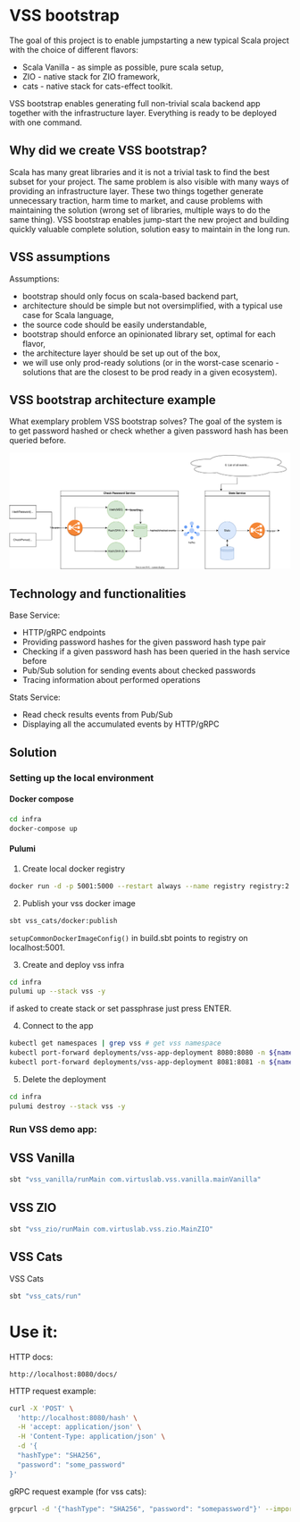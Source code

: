 # VSS bootstrap

The goal of this project is to enable jumpstarting a new typical Scala project with the choice of different flavors:
* Scala Vanilla - as simple as possible, pure scala setup,
* ZIO - native stack for ZIO framework,
* cats - native stack for cats-effect toolkit. 

VSS bootstrap enables generating full non-trivial scala backend app together with the infrastructure layer. Everything is ready to be deployed with one command.

## Why did we create VSS bootstrap?

Scala has many great libraries and it is not a trivial task to find the best subset for your project. The same problem is also visible with many ways of providing an infrastructure layer. 
These two things together generate unnecessary traction, harm time to market, and cause problems with maintaining the solution (wrong set of libraries, multiple ways to do the same thing).
VSS bootstrap enables jump-start the new project and building quickly valuable complete solution, solution easy to maintain in the long run.

## VSS assumptions

Assumptions:
* bootstrap should only focus on scala-based backend part,
* architecture should be simple but not oversimplified, with a typical use case for Scala language,
* the source code should be easily understandable,
* bootstrap should enforce an opinionated library set, optimal for each flavor,
* the architecture layer should be set up out of the box,
* we will use only prod-ready solutions (or in the worst-case scenario - solutions that are the closest to be prod ready in a given ecosystem).

## VSS bootstrap architecture example

What exemplary problem VSS bootstrap solves?
The goal of the system is to get password hashed or check whether a given password hash has been queried before.

![VSS bootstrap architecture](docs/architecture.drawio.svg)


## Technology and functionalities

Base Service:
* HTTP/gRPC endpoints
* Providing password hashes for the given password hash type pair
* Checking if a given password hash has been queried in the hash service before
* Pub/Sub solution for sending events about checked passwords
* Tracing information about performed operations

Stats Service:
* Read check results events from Pub/Sub
* Displaying all the accumulated events by HTTP/gRPC

## Solution

### Setting up the local environment

#### Docker compose

```bash
cd infra
docker-compose up
```

#### Pulumi
1. Create local docker registry

```bash
docker run -d -p 5001:5000 --restart always --name registry registry:2
```
2. Publish your vss docker image
```bash
sbt vss_cats/docker:publish
```
`setupCommonDockerImageConfig()` in build.sbt points to registry on localhost:5001.

3. Create and deploy vss infra
```bash
cd infra
pulumi up --stack vss -y
```
if asked to create stack or set passphrase just press ENTER.

4. Connect to the app
```bash
kubectl get namespaces | grep vss # get vss namespace
kubectl port-forward deployments/vss-app-deployment 8080:8080 -n ${namespace}  # set port forwarding for http
kubectl port-forward deployments/vss-app-deployment 8081:8081 -n ${namespace}  # set port forwarding for grpc 
```
5. Delete the deployment
```bash
cd infra
pulumi destroy --stack vss -y
```

### Run VSS demo app:

## VSS Vanilla

```sh
sbt "vss_vanilla/runMain com.virtuslab.vss.vanilla.mainVanilla"
```

## VSS ZIO

```sh
sbt "vss_zio/runMain com.virtuslab.vss.zio.MainZIO"
```

## VSS Cats

VSS Cats
```sh
sbt "vss_cats/run"
```

# Use it:

HTTP docs:
```
http://localhost:8080/docs/
```

HTTP request example:
```bash
curl -X 'POST' \
  'http://localhost:8080/hash' \
  -H 'accept: application/json' \
  -H 'Content-Type: application/json' \
  -d '{
  "hashType": "SHA256",
  "password": "some_password"
}'
```

gRPC request example (for vss cats):

```bash
grpcurl -d '{"hashType": "SHA256", "password": "somepassword"}' --import-path vss-cats/src/main/protobuf --proto password.proto --plaintext localhost:8081 com.virtuslab.vss.proto.cats.HashPasswordService/HashPassword
```
